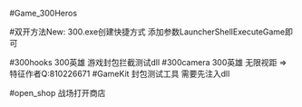 ﻿#Game_300Heros


#双开方法New:
300.exe创建快捷方式 添加参数LauncherShellExecuteGame即可



#300hooks 300英雄 游戏封包拦截测试dll
#300camera 300英雄 无限视距 => 特征作者Q:810226671
#GameKit 封包测试工具 需要先注入dll

#open_shop 战场打开商店